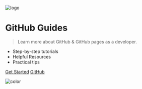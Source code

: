 ![logo](https://gh-guides.rweb.site/media/logo.png ':no-zoom')

# GitHub Guides

> Learn more about GitHub & GitHub pages as a developer.

- Step-by-step tutorials
- Helpful Resources
- Practical tips

[Get Started](#github-guides)
[GitHub](https://github.com/harys722/github-guides/)

![color](#FFD700)
